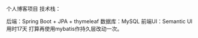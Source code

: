 个人博客项目
  技术栈：

  后端：Spring Boot + JPA + thymeleaf
  数据库：MySQL
  前端UI：Semantic UI
用时17天
打算再使用mybatis作持久层改动一次。

